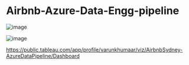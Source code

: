 # Airbnb-Azure-Data-Engg-pipeline

![image](https://github.com/VarunKhumaar/Airbnb-Azure-Data-Engg-pipeline/assets/67249540/e81b4b78-bfce-4f03-8b55-51393c7e31a0)


![image](https://github.com/VarunKhumaar/Airbnb-Azure-Data-Engg-pipeline/assets/67249540/5ccbc247-9342-4d91-aa00-85f254ed78a1)

https://public.tableau.com/app/profile/varunkhumaar/viz/AirbnbSydney-AzureDataPipeline/Dashboard
